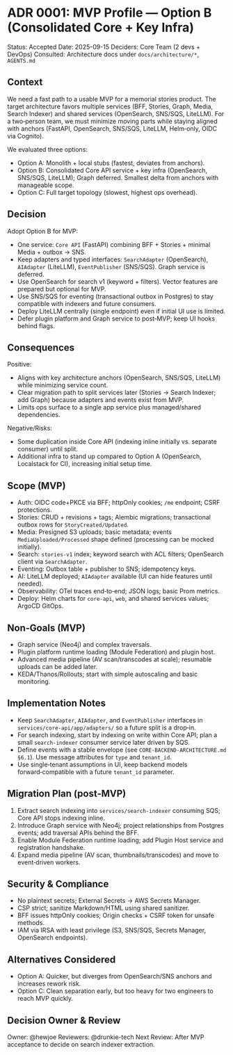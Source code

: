 # ADR 0001: MVP Profile — Option B (Consolidated Core + Key Infra)

Status: Accepted
Date: 2025-09-15
Deciders: Core Team (2 devs + DevOps)
Consulted: Architecture docs under `docs/architecture/*`, `AGENTS.md`

## Context

We need a fast path to a usable MVP for a memorial stories product. The target architecture favors multiple services (BFF, Stories, Graph, Media, Search Indexer) and shared services (OpenSearch, SNS/SQS, LiteLLM). For a two‑person team, we must minimize moving parts while staying aligned with anchors (FastAPI, OpenSearch, SNS/SQS, LiteLLM, Helm‑only, OIDC via Cognito).

We evaluated three options:

- Option A: Monolith + local stubs (fastest, deviates from anchors).
- Option B: Consolidated Core API service + key infra (OpenSearch, SNS/SQS, LiteLLM); Graph deferred. Smallest delta from anchors with manageable scope.
- Option C: Full target topology (slowest, highest ops overhead).

## Decision

Adopt Option B for MVP:

- One service: `Core API` (FastAPI) combining BFF + Stories + minimal Media + outbox → SNS.
- Keep adapters and typed interfaces: `SearchAdapter` (OpenSearch), `AIAdapter` (LiteLLM), `EventPublisher` (SNS/SQS). Graph service is deferred.
- Use OpenSearch for search v1 (keyword + filters). Vector features are prepared but optional for MVP.
- Use SNS/SQS for eventing (transactional outbox in Postgres) to stay compatible with indexers and future consumers.
- Deploy LiteLLM centrally (single endpoint) even if initial UI use is limited.
- Defer plugin platform and Graph service to post‑MVP; keep UI hooks behind flags.

## Consequences

Positive:

- Aligns with key architecture anchors (OpenSearch, SNS/SQS, LiteLLM) while minimizing service count.
- Clear migration path to split services later (Stories → Search Indexer; add Graph) because adapters and events exist from MVP.
- Limits ops surface to a single app service plus managed/shared dependencies.

Negative/Risks:

- Some duplication inside Core API (indexing inline initially vs. separate consumer) until split.
- Additional infra to stand up compared to Option A (OpenSearch, Localstack for CI), increasing initial setup time.

## Scope (MVP)

- Auth: OIDC code+PKCE via BFF; httpOnly cookies; `/me` endpoint; CSRF protections.
- Stories: CRUD + revisions + tags; Alembic migrations; transactional outbox rows for `StoryCreated/Updated`.
- Media: Presigned S3 uploads; basic metadata; events `MediaUploaded/Processed` shape defined (processing can be mocked initially).
- Search: `stories-v1` index; keyword search with ACL filters; OpenSearch client via `SearchAdapter`.
- Eventing: Outbox table + publisher to SNS; idempotency keys.
- AI: LiteLLM deployed; `AIAdapter` available (UI can hide features until needed).
- Observability: OTel traces end‑to‑end; JSON logs; basic Prom metrics.
- Deploy: Helm charts for `core-api`, `web`, and shared services values; ArgoCD GitOps.

## Non‑Goals (MVP)

- Graph service (Neo4j) and complex traversals.
- Plugin platform runtime loading (Module Federation) and plugin host.
- Advanced media pipeline (AV scan/transcodes at scale); resumable uploads can be added later.
- KEDA/Thanos/Rollouts; start with simple autoscaling and basic monitoring.

## Implementation Notes

- Keep `SearchAdapter`, `AIAdapter`, and `EventPublisher` interfaces in `services/core-api/app/adapters/` so a future split is a drop‑in.
- For search indexing, start by indexing on write within Core API; plan a small `search-indexer` consumer service later driven by SQS.
- Define events with a stable envelope (see `CORE-BACKEND-ARCHITECTURE.md §6.1`). Use message attributes for `type` and `tenant_id`.
- Use single‑tenant assumptions in UI, keep backend models forward‑compatible with a future `tenant_id` parameter.

## Migration Plan (post‑MVP)

1) Extract search indexing into `services/search-indexer` consuming SQS; Core API stops indexing inline.
2) Introduce Graph service with Neo4j; project relationships from Postgres events; add traversal APIs behind the BFF.
3) Enable Module Federation runtime loading; add Plugin Host service and registration handshake.
4) Expand media pipeline (AV scan, thumbnails/transcodes) and move to event‑driven workers.

## Security & Compliance

- No plaintext secrets; External Secrets → AWS Secrets Manager.
- CSP strict; sanitize Markdown/HTML using shared sanitizer.
- BFF issues httpOnly cookies; Origin checks + CSRF token for unsafe methods.
- IAM via IRSA with least privilege (S3, SNS/SQS, Secrets Manager, OpenSearch endpoints).

## Alternatives Considered

- Option A: Quicker, but diverges from OpenSearch/SNS anchors and increases rework risk.
- Option C: Clean separation early, but too heavy for two engineers to reach MVP quickly.

## Decision Owner & Review

Owner: @hewjoe
Reviewers: @drunkie-tech
Next Review: After MVP acceptance to decide on search indexer extraction.

